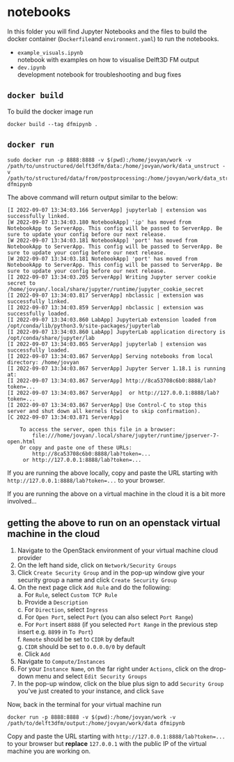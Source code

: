 # notebooks
In this folder you will find Jupyter Notebooks and the files to build the docker container (`Dockerfile`and `environment.yaml`) to run the notebooks.

* `example_visuals.ipynb` \
    notebook with examples on how to visualise Delft3D FM output
* `dev.ipynb` \
    development notebook for troubleshooting and bug fixes

## `docker build`

To build the docker image run

    docker build --tag dfmipynb .

## `docker run`

    sudo docker run -p 8888:8888 -v $(pwd):/home/jovyan/work -v /path/to/unstructured/delft3dfm/data:/home/jovyan/work/data_unstruct -v /path/to/structured/data/from/postprocessing:/home/jovyan/work/data_struct dfmipynb

The above command will return output similar to the below:
```
[I 2022-09-07 13:34:03.166 ServerApp] jupyterlab | extension was successfully linked.
[W 2022-09-07 13:34:03.180 NotebookApp] 'ip' has moved from NotebookApp to ServerApp. This config will be passed to ServerApp. Be sure to update your config before our next release.
[W 2022-09-07 13:34:03.181 NotebookApp] 'port' has moved from NotebookApp to ServerApp. This config will be passed to ServerApp. Be sure to update your config before our next release.
[W 2022-09-07 13:34:03.181 NotebookApp] 'port' has moved from NotebookApp to ServerApp. This config will be passed to ServerApp. Be sure to update your config before our next release.
[I 2022-09-07 13:34:03.205 ServerApp] Writing Jupyter server cookie secret to /home/jovyan/.local/share/jupyter/runtime/jupyter_cookie_secret
[I 2022-09-07 13:34:03.817 ServerApp] nbclassic | extension was successfully linked.
[I 2022-09-07 13:34:03.859 ServerApp] nbclassic | extension was successfully loaded.
[I 2022-09-07 13:34:03.860 LabApp] JupyterLab extension loaded from /opt/conda/lib/python3.9/site-packages/jupyterlab
[I 2022-09-07 13:34:03.860 LabApp] JupyterLab application directory is /opt/conda/share/jupyter/lab
[I 2022-09-07 13:34:03.865 ServerApp] jupyterlab | extension was successfully loaded.
[I 2022-09-07 13:34:03.867 ServerApp] Serving notebooks from local directory: /home/jovyan
[I 2022-09-07 13:34:03.867 ServerApp] Jupyter Server 1.18.1 is running at:
[I 2022-09-07 13:34:03.867 ServerApp] http://8ca53708c6b0:8888/lab?token=...
[I 2022-09-07 13:34:03.867 ServerApp]  or http://127.0.0.1:8888/lab?token=...
[I 2022-09-07 13:34:03.867 ServerApp] Use Control-C to stop this server and shut down all kernels (twice to skip confirmation).
[C 2022-09-07 13:34:03.871 ServerApp] 
    
    To access the server, open this file in a browser:
        file:///home/jovyan/.local/share/jupyter/runtime/jpserver-7-open.html
    Or copy and paste one of these URLs:
        http://8ca53708c6b0:8888/lab?token=...
     or http://127.0.0.1:8888/lab?token=...
```

If you are running the above locally, copy and paste the URL starting with `http://127.0.0.1:8888/lab?token=...` to your browser.

If you are running the above on a virtual machine in the cloud it is a bit more involved...

## getting the above to run on an openstack virtual machine in the cloud

1. Navigate to the OpenStack environment of your virtual machine cloud provider
2. On the left hand side, click on `Network/Security Groups`
3. Click `Create Security Group` and in the pop-up window give your security group a name and click `Create Security Group`
4. On the next page click `Add Rule` and do the following: \
    a. For `Rule`, select `Custom TCP Rule` \
    b. Provide a `Description` \
    c. For `Direction`, select `Ingress` \
    d. For `Open Port`, select `Port` (you can also select `Port Range`) \
    e. For `Port` insert `8888` (if you selected `Port Range` in the previous step insert e.g. `8899` in `To Port`) \
    f. `Remote` should be set to `CIDR` by default \
    g. `CIDR` should be set to `0.0.0.0/0` by default \
    e. Click `Add`
5. Navigate to `Compute/Instances`
6. For your `Instance Name`, on the far right under `Actions`, click on the drop-down menu and select `Edit Security Groups`
7. In the pop-up window, click on the blue plus sign to add `Security Group` you've just created to your instance, and click `Save`

Now, back in the terminal for your virtual machine run 

    docker run -p 8888:8888 -v $(pwd):/home/jovyan/work -v /path/to/delft3dfm/output:/home/jovyan/work/data dfmipynb

Copy and paste the URL starting with `http://127.0.0.1:8888/lab?token=...` to your browser but **replace** `127.0.0.1` with the public IP of the virtual machine you are working on.
